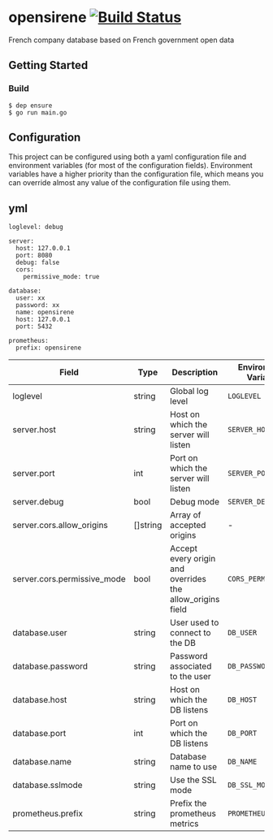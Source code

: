 # opensirene [![Build Status](https://travis-ci.org/jclebreton/opensirene.svg?branch=v2)](https://travis-ci.org/jclebreton/opensirene)
French company database based on French government open data

## Getting Started

### Build
```
$ dep ensure
$ go run main.go
```

## Configuration

This project can be configured using both a yaml configuration file and
environment variables (for most of the configuration fields). Environment
variables have a higher priority than the configuration file, which means you
can override almost any value of the configuration file using them. 

yml
---
```
loglevel: debug

server:
  host: 127.0.0.1
  port: 8080
  debug: false
  cors:
    permissive_mode: true

database:
  user: xx
  password: xx
  name: opensirene
  host: 127.0.0.1
  port: 5432

prometheus:
  prefix: opensirene
```


| Field                       | Type     | Description                                               | Environment Variable | Default      | Example      |
|-----------------------------|----------|-----------------------------------------------------------|----------------------|--------------|--------------|
| loglevel                    | string   | Global log level                                          | `LOGLEVEL`           | "info"       | "debug"      |
| server.host                 | string   | Host on which the server will listen                      | `SERVER_HOST`        | "127.0.0.1"  | "127.0.0.1"  |
| server.port                 | int      | Port on which the server will listen                      | `SERVER_PORT`        | 8080         | 8080         |
| server.debug                | bool     | Debug mode                                                | `SERVER_DEBUG`       | false        | true         |
| server.cors.allow_origins   | []string | Array of accepted origins                                 | -                    | -            | -            |
| server.cors.permissive_mode | bool     | Accept every origin and overrides the allow_origins field | `CORS_PERMISSIVE`    | false        | true         |
| database.user               | string   | User used to connect to the DB                            | `DB_USER`            | "sir"        | "sir"        |
| database.password           | string   | Password associated to the user                           | `DB_PASSWORD`        | -            | -            |
| database.host               | string   | Host on which the DB listens                              | `DB_HOST`            | "127.0.0.1"  | "127.0.0.1"  |
| database.port               | int      | Port on which the DB listens                              | `DB_PORT`            | 5432         | 5432         |
| database.name               | string   | Database name to use                                      | `DB_NAME`            | "opensirene" | "opensirene" |
| database.sslmode            | string   | Use the SSL mode                                          | `DB_SSL_MODE`        | "disable"    | "disable"    |
| prometheus.prefix           | string   | Prefix the prometheus metrics                             | `PROMETHEUS_PREFIX`  | "opensirene" | "opensirene" |